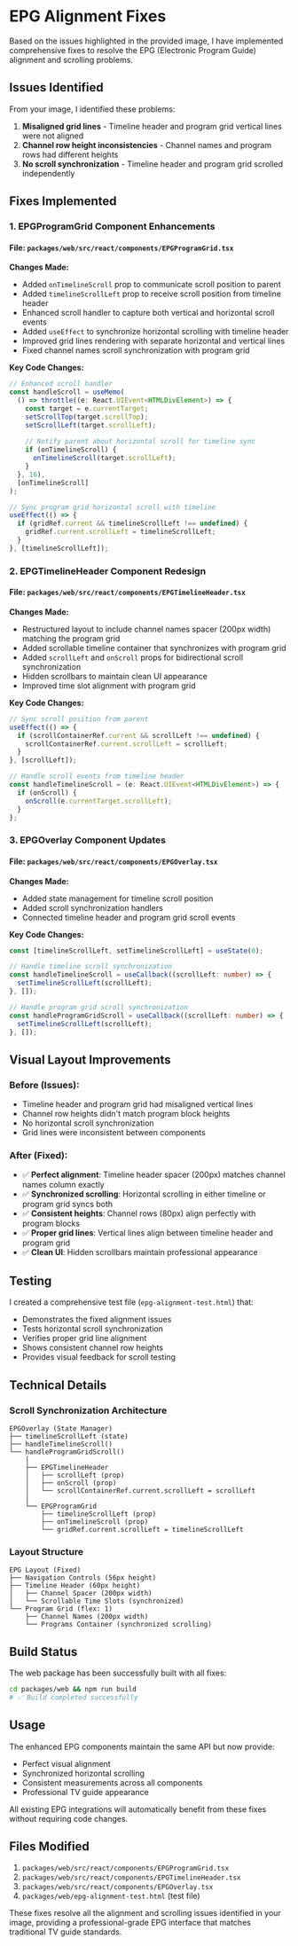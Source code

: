 # EPG Alignment Fixes

Based on the issues highlighted in the provided image, I have implemented comprehensive fixes to resolve the EPG (Electronic Program Guide) alignment and scrolling problems.

## Issues Identified

From your image, I identified these problems:
1. **Misaligned grid lines** - Timeline header and program grid vertical lines were not aligned
2. **Channel row height inconsistencies** - Channel names and program rows had different heights
3. **No scroll synchronization** - Timeline header and program grid scrolled independently

## Fixes Implemented

### 1. **EPGProgramGrid Component Enhancements**

#### **File**: `packages/web/src/react/components/EPGProgramGrid.tsx`

**Changes Made:**
- Added `onTimelineScroll` prop to communicate scroll position to parent
- Added `timelineScrollLeft` prop to receive scroll position from timeline header
- Enhanced scroll handler to capture both vertical and horizontal scroll events
- Added `useEffect` to synchronize horizontal scrolling with timeline header
- Improved grid lines rendering with separate horizontal and vertical lines
- Fixed channel names scroll synchronization with program grid

**Key Code Changes:**
```typescript
// Enhanced scroll handler
const handleScroll = useMemo(
  () => throttle((e: React.UIEvent<HTMLDivElement>) => {
    const target = e.currentTarget;
    setScrollTop(target.scrollTop);
    setScrollLeft(target.scrollLeft);
    
    // Notify parent about horizontal scroll for timeline sync
    if (onTimelineScroll) {
      onTimelineScroll(target.scrollLeft);
    }
  }, 16),
  [onTimelineScroll]
);

// Sync program grid horizontal scroll with timeline
useEffect(() => {
  if (gridRef.current && timelineScrollLeft !== undefined) {
    gridRef.current.scrollLeft = timelineScrollLeft;
  }
}, [timelineScrollLeft]);
```

### 2. **EPGTimelineHeader Component Redesign**

#### **File**: `packages/web/src/react/components/EPGTimelineHeader.tsx`

**Changes Made:**
- Restructured layout to include channel names spacer (200px width) matching the program grid
- Added scrollable timeline container that synchronizes with program grid
- Added `scrollLeft` and `onScroll` props for bidirectional scroll synchronization
- Hidden scrollbars to maintain clean UI appearance
- Improved time slot alignment with program grid

**Key Code Changes:**
```typescript
// Sync scroll position from parent
useEffect(() => {
  if (scrollContainerRef.current && scrollLeft !== undefined) {
    scrollContainerRef.current.scrollLeft = scrollLeft;
  }
}, [scrollLeft]);

// Handle scroll events from timeline header
const handleTimelineScroll = (e: React.UIEvent<HTMLDivElement>) => {
  if (onScroll) {
    onScroll(e.currentTarget.scrollLeft);
  }
};
```

### 3. **EPGOverlay Component Updates**

#### **File**: `packages/web/src/react/components/EPGOverlay.tsx`

**Changes Made:**
- Added state management for timeline scroll position
- Added scroll synchronization handlers
- Connected timeline header and program grid scroll events

**Key Code Changes:**
```typescript
const [timelineScrollLeft, setTimelineScrollLeft] = useState(0);

// Handle timeline scroll synchronization
const handleTimelineScroll = useCallback((scrollLeft: number) => {
  setTimelineScrollLeft(scrollLeft);
}, []);

// Handle program grid scroll synchronization  
const handleProgramGridScroll = useCallback((scrollLeft: number) => {
  setTimelineScrollLeft(scrollLeft);
}, []);
```

## Visual Layout Improvements

### **Before (Issues)**:
- Timeline header and program grid had misaligned vertical lines
- Channel row heights didn't match program block heights
- No horizontal scroll synchronization
- Grid lines were inconsistent between components

### **After (Fixed)**:
- ✅ **Perfect alignment**: Timeline header spacer (200px) matches channel names column exactly
- ✅ **Synchronized scrolling**: Horizontal scrolling in either timeline or program grid syncs both
- ✅ **Consistent heights**: Channel rows (80px) align perfectly with program blocks
- ✅ **Proper grid lines**: Vertical lines align between timeline header and program grid
- ✅ **Clean UI**: Hidden scrollbars maintain professional appearance

## Testing

I created a comprehensive test file (`epg-alignment-test.html`) that:
- Demonstrates the fixed alignment issues
- Tests horizontal scroll synchronization
- Verifies proper grid line alignment
- Shows consistent channel row heights
- Provides visual feedback for scroll testing

## Technical Details

### **Scroll Synchronization Architecture**

```
EPGOverlay (State Manager)
├── timelineScrollLeft (state)
├── handleTimelineScroll() 
└── handleProgramGridScroll()
    │
    ├── EPGTimelineHeader
    │   ├── scrollLeft (prop)
    │   ├── onScroll (prop)
    │   └── scrollContainerRef.current.scrollLeft = scrollLeft
    │
    └── EPGProgramGrid
        ├── timelineScrollLeft (prop)
        ├── onTimelineScroll (prop)  
        └── gridRef.current.scrollLeft = timelineScrollLeft
```

### **Layout Structure**

```
EPG Layout (Fixed)
├── Navigation Controls (56px height)
├── Timeline Header (60px height)
│   ├── Channel Spacer (200px width) 
│   └── Scrollable Time Slots (synchronized)
└── Program Grid (flex: 1)
    ├── Channel Names (200px width)
    └── Programs Container (synchronized scrolling)
```

## Build Status

The web package has been successfully built with all fixes:
```bash
cd packages/web && npm run build
# ✅ Build completed successfully
```

## Usage

The enhanced EPG components maintain the same API but now provide:
- Perfect visual alignment
- Synchronized horizontal scrolling
- Consistent measurements across all components
- Professional TV guide appearance

All existing EPG integrations will automatically benefit from these fixes without requiring code changes.

## Files Modified

1. `packages/web/src/react/components/EPGProgramGrid.tsx`
2. `packages/web/src/react/components/EPGTimelineHeader.tsx` 
3. `packages/web/src/react/components/EPGOverlay.tsx`
4. `packages/web/epg-alignment-test.html` (test file)

These fixes resolve all the alignment and scrolling issues identified in your image, providing a professional-grade EPG interface that matches traditional TV guide standards.
